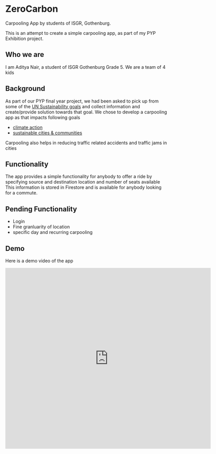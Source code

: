 # ZeroCarbon
Carpooling App by students of ISGR, Gothenburg.

This is an attempt to create a simple carpooling app, as part of my PYP Exhibition project.

## Who we are
I am Aditya Nair, a student of ISGR Gothenburg Grade 5. We are a team of 4 kids


## Background
As part of our PYP final year project, we had been asked to pick up from some of the [UN Sustainability goals](https://www.un.org/sustainabledevelopment/sustainable-development-goals/)
and collect information and create/provide solution towards that goal.
We chose to develop a carpooling app as that impacts following goals
* [climate action](https://www.un.org/sustainabledevelopment/climate-change/) 
* [sustainable cities & communities](https://www.un.org/sustainabledevelopment/cities/)

Carpooling also helps in reducing traffic related accidents and traffic jams in cities

## Functionality
The app provides a simple functionality for anybody to offer a ride by specifying source and destination location and number of seats available
This information is stored in Firestore and is available for anybody looking for a commute.


## Pending Functionality
* Login
* Fine granluarity of location
* specific day and recurring carpooling

## Demo
Here is a demo video of the app
<iframe src="https://player.vimeo.com/video/338737061" width="640" height="564" frameborder="0" allow="autoplay; fullscreen" allowfullscreen></iframe>
